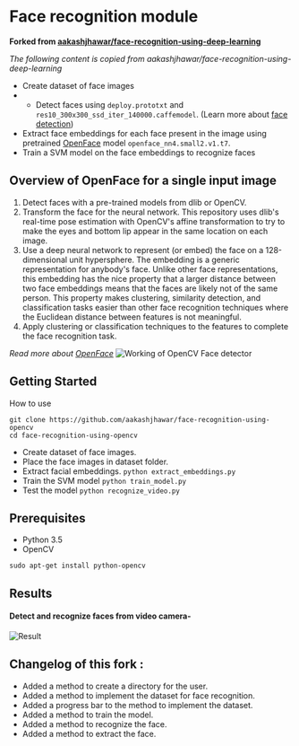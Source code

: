 # Face recognition module

**Forked from [aakashjhawar/face-recognition-using-deep-learning](https://github.com/aakashjhawar/face-recognition-using-deep-learning)**

*The following content is copied from aakashjhawar/face-recognition-using-deep-learning*

- Create dataset of face images
- - Detect faces using ``deploy.prototxt`` and ``res10_300x300_ssd_iter_140000.caffemodel``. (Learn more about [face detection](https://github.com/aakashjhawar/face-detection))
- Extract face embeddings for each face present in the image using pretrained [OpenFace](https://cmusatyalab.github.io/openface/) model ``openface_nn4.small2.v1.t7``.
- Train a SVM model on the face embeddings to recognize faces

## Overview of OpenFace for a single input image

1. Detect faces with a pre-trained models from dlib or OpenCV.
2. Transform the face for the neural network. This repository uses dlib's real-time pose estimation with OpenCV's affine transformation to try to make the eyes and bottom lip appear in the same location on each image.
3. Use a deep neural network to represent (or embed) the face on a 128-dimensional unit hypersphere. The embedding is a generic representation for anybody's face. Unlike other face representations, this embedding has the nice property that a larger distance between two face embeddings means that the faces are likely not of the same person. This property makes clustering, similarity detection, and classification tasks easier than other face recognition techniques where the Euclidean distance between features is not meaningful.
4. Apply clustering or classification techniques to the features to complete the face recognition task.

*Read more about [OpenFace](https://cmusatyalab.github.io/openface/)*
![Working of OpenCV Face detector](https://github.com/aakashjhawar/face-recognition-using-opencv/blob/master/images/openface.jpg)

## Getting Started

How to use

```
git clone https://github.com/aakashjhawar/face-recognition-using-opencv
cd face-recognition-using-opencv
```

- Create dataset of face images.
- Place the face images in dataset folder.
- Extract facial embeddings.
  ``python extract_embeddings.py``
- Train the SVM model
  ``python train_model.py``
- Test the model
  ``python recognize_video.py``

## Prerequisites

- Python 3.5
- OpenCV

```
sudo apt-get install python-opencv
```

## Results

#### Detect and recognize faces from video camera-

![Result](https://github.com/aakashjhawar/face-recognition-using-opencv/blob/master/images/output1.png)


## Changelog of this fork :


- Added a method to create a directory for the user.
- Added a method to implement the dataset for face recognition.
- Added a progress bar to the method to implement the dataset.
- Added a method to train the model.
- Added a method to recognize the face.
- Added a method to extract the face.
